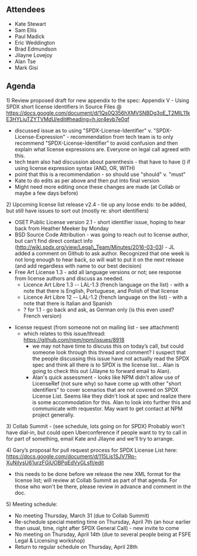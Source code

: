 ## Attendees

  - Kate Stewart
  - Sam Ellis
  - Paul Madick
  - Eric Weddington
  - Brad Edmundson
  - Jilayne Lovejoy
  - Alan Tse
  - Mark Gisi

## Agenda

1\) Review proposed draft for new appendix to the spec: Appendix V -
Using SPDX short license identifiers in Source Files @
<https://docs.google.com/document/d/1Qs0Q356hXMVSNBDg3oE_T2MIL11kE3HYLiuTZYTVMdU/edit#heading=h.jor4evb7e0qf>

  - discussed issue as to using "SPDX-License-Identifier" v.
    "SPDX-License-Expression" - recommendation from tech team is to only
    recommend "SPDX-License-Identifier" to avoid confusion and then
    explain what license expressions are. Everyone on legal call agreed
    with this.
  - tech team also had discussion about parenthesis - that have to have
    () if using license expression syntax (AND, OR, WITH)
  - point that this is a recommendation - so should use "should" v.
    "must"
  - Kate to do edits as per above and then put into final version
  - Might need more editing once these changes are made (at Collab or
    maybe a few days before)

2\) Upcoming license list release v2.4 - tie up any loose ends: to be
added, but still have issues to sort out (mostly re: short identifiers)

  - OSET Public License version 2.1 - short identifier issue, hoping to
    hear back from Heather Meeker by Monday
  - BSD Source Code Attribution - was going to reach out to license
    author, but can’t find direct contact info
    (http://wiki.spdx.org/view/Legal\_Team/Minutes/2016-03-03) - JL
    added a comment on Github to ask author. Recognized that one week is
    not long enough to hear back, so will wait to put it on the next
    release (and add regardless with name to our best decision)
  - Free Art License 1.3 - add all language versions or not; see
    response from license authors and discuss as needed.
      - Licence Art Libre 1.3 -- LAL-1.3 (french language on the list) -
        with a note that there is English, Portuguese, and Polish of
        that license
      - Licence Art Libre 12 -- LAL-1.2 (french language on the list) -
        with a note that there is Italian and Spanish
      - ? for 1.1 - go back and ask, as German only (is this even used?
        French version)

<!-- end list -->

  - license request (from someone not on mailing list - see attachment)
    - which relates to this issue/thread:
    <https://github.com/npm/npm/issues/8918>
      - we may not have time to discuss this on today’s call, but could
        someone look through this thread and comment? I suspect that the
        people discussing this issue have not actually read the SPDX
        spec and think all there is to SPDX is the license list… Alan is
        going to check this out (Jilayne to forward email to Alan).
      - Alan's quick assessment - looks like NPM didn't allow use of
        LicenseRef (not sure why) so have come up with other "short
        identifiers" to cover scenarios that are not covered on SPDX
        License List. Seems like they didn't look at spec and realize
        there is some accommodation for this. Alan to look into further
        this and communicate with requestor. May want to get contact at
        NPM project generally.

3\) Collab Summit - (see schedule, lots going on for SPDX) Probably
won't have dial-in, but could open Uberconference if people want to try
to call in for part of something, email Kate and Jilayne and we'll try
to arrange.

4\) Gary’s proposal for pull request process for SPDX License List here:
<https://docs.google.com/document/d/115Lis1SJV7Rp-XuNjIysU61urzFGjUOBPqEdVyGLsfI/edit>

  - this needs to be done before we release the new XML format for the
    license list; will review at Collab Summit as part of that agenda.
    For those who won't be there, please review in advance and comment
    in the doc.

5\) Meeting schedule:

  - No meeting Thursday, March 31 (due to Collab Summit)
  - Re-schedule special meeting time on Thursday, April 7th (an hour
    earlier than usual, time, right after SPDX General Call) - new
    invite to come
  - No meeting on Thursday, April 14th (due to several people being at
    FSFE Legal & Licensing workshop)
  - Return to regular schedule on Thursday, April 28th
